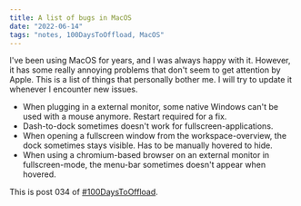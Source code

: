 ```yaml
---
title: A list of bugs in MacOS
date: "2022-06-14"
tags: "notes, 100DaysToOffload, MacOS"
---
```


I've been using MacOS for years, and I was always happy with it. However, it
has some really annoying problems that don't seem to get attention by Apple.
This is a list of things that personally bother me. I will try to update it
whenever I encounter new issues.

* When plugging in a external monitor, some native Windows can't be used with a
  mouse anymore. Restart required for a fix.
* Dash-to-dock sometimes doesn't work for fullscreen-applications.
* When opening a fullscreen window from the workspace-overview, the dock
  sometimes stays visible. Has to be manually hovered to hide.
* When using a chromium-based browser on an external monitor in
  fullscreen-mode, the menu-bar sometimes doesn't appear when hovered.

This is post 034 of [#100DaysToOffload](https://100daystooffload.com/).
